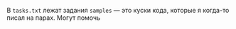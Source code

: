 В `tasks.txt` лежат задания
`samples` — это куски кода, которые я когда-то писал на парах. Могут помочь
